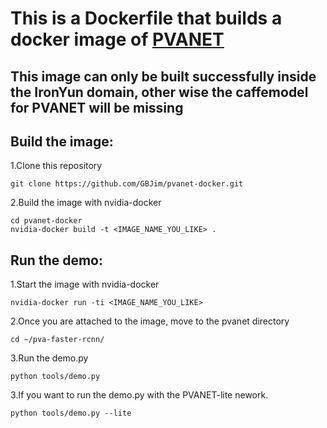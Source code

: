 # This is a Dockerfile that builds a docker image of [PVANET](https://github.com/sanghoon/pva-faster-rcnn)

## This image can only be built successfully inside the IronYun domain, other wise the caffemodel for PVANET will be missing

## Build the image:
1.Clone this repository
```Shell
git clone https://github.com/GBJim/pvanet-docker.git
```

2.Build the image with nvidia-docker
```Shell
cd pvanet-docker
nvidia-docker build -t <IMAGE_NAME_YOU_LIKE> .
```

## Run the demo:
1.Start the image with nvidia-docker
```Shell 
nvidia-docker run -ti <IMAGE_NAME_YOU_LIKE>
```

2.Once you are attached to the image, move to the pvanet directory
```Shell 
cd ~/pva-faster-rcnn/
```

3.Run the demo.py
```Shell 
python tools/demo.py
```

3.If you want to run the demo.py with the PVANET-lite nework.
```Shell
python tools/demo.py --lite
```


